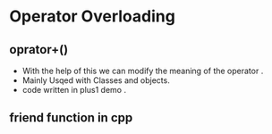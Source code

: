 # Operator Overloading 

## oprator+()
* With the help of this we can modify the meaning of the operator .
* Mainly Usqed with Classes and objects.
* code written in plus1 demo .

## friend function in cpp 
